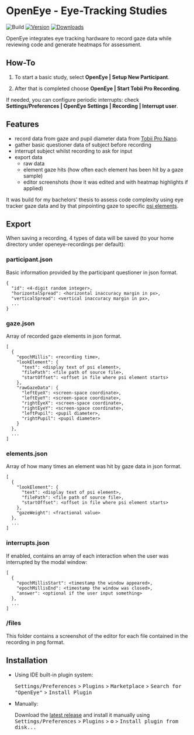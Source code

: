 # OpenEye - Eye-Tracking Studies

![Build](https://github.com/DieKautz/ide-plugin/workflows/Build/badge.svg)
[![Version](https://img.shields.io/jetbrains/plugin/v/22291.svg)](https://plugins.jetbrains.com/plugin/22291)
[![Downloads](https://img.shields.io/jetbrains/plugin/d/22291.svg)](https://plugins.jetbrains.com/plugin/22291)

<!-- Plugin description -->
OpenEye integrates eye tracking hardware to record gaze data while reviewing code and generate heatmaps for assessment.

## How-To
1. To start a basic study, select **OpenEye | Setup New Participant**.

2. After that is completed choose **OpenEye | Start Tobii Pro Recording**.

If needed, you can configure periodic interrupts: check **Settings/Preferences | OpenEye Settings |
Recording | Interrupt user**.

## Features
- record data from gaze and pupil diameter data from
[Tobii Pro Nano](https://www.tobii.com/products/eye-trackers/screen-based/tobii-pro-nano).
- gather basic questioner data of subject before recording
- interrupt subject whilst recording to ask for input
- export data
  - raw data
  - element gaze hits (how often each element has been hit by a gaze sample)
  - editor screenshots (how it was edited and with heatmap highlights if applied)

It was build for my bachelors' thesis to assess code complexity using eye tracker gaze data and by that 
pinpointing gaze to specific [psi elements](https://plugins.jetbrains.com/docs/intellij/psi-elements.html).

<!-- Plugin description end -->

## Export
When saving a recording, 4 types of data will be saved (to your home directory under openeye-recordings per default):

### participant.json
Basic information provided by the participant questioner in json format.

```
{
  "id": <4-digit random integer>,
  "horizontalSpread": <horizontal inaccuracy margin in px>,
  "verticalSpread": <vertical inaccuracy margin in px>,
  ...
}
```

### gaze.json
Array of recorded gaze elements in json format.

```
[
  {
    "epochMillis": <recording time>,
    "lookElement": {
      "text": <display text of psi element>,
      "filePath": <file path of source file>,
      "startOffset": <offset in file where psi element starts>
    },
    "rawGazeData": {
      "leftEyeX": <screen-space coordinate>,
      "leftEyeY": <screen-space coordinate>,
      "rightEyeX": <screen-space coordinate>,
      "rightEyeY": <screen-space coordinate>,
      "leftPupil": <pupil diameter>,
      "rightPupil": <pupil diameter>
    }
  },
  ...
]
```

### elements.json
Array of how many times an element was hit by gaze data in json format.

```
[
  {
    "lookElement": {
      "text": <display text of psi element>,
      "filePath": <file path of source file>,
      "startOffset": <offset in file where psi element starts>
    },
    "gazeWeight": <fractional value>
  },
  ...
]
```

### interrupts.json
If enabled, contains an array of each interaction when the user was interrupted by the modal window:

```
[
  {
    "epochMillisStart": <timestamp the window appeared>,
    "epochMillisEnd": <timestamp the window was closed>,
    "answer": <optional if the user input something>
  },
  ...
]

```

### /files
This folder contains a screenshot of the editor for each file contained in the recording in png format.

## Installation

- Using IDE built-in plugin system:

  <kbd>Settings/Preferences</kbd> > <kbd>Plugins</kbd> > <kbd>Marketplace</kbd> > <kbd>Search for "OpenEye"</kbd> >
  <kbd>Install Plugin</kbd>

- Manually:

  Download the [latest release](https://github.com/DieKautz/ide-plugin/releases/latest) and install it manually using
  <kbd>Settings/Preferences</kbd> > <kbd>Plugins</kbd> > <kbd>⚙️</kbd> > <kbd>Install plugin from disk...</kbd>
